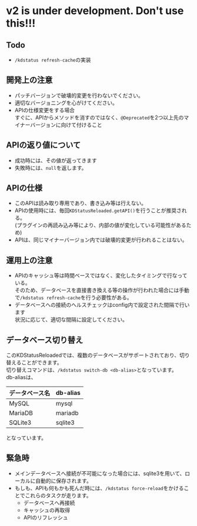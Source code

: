 # v2 is under development. Don't use this!!!

## Todo
- `/kdstatus refresh-cache`の実装

## 開発上の注意
- パッチバージョンで破壊的変更を行わないでください。
- 適切なバージョニングを心がけてください。
- APIの仕様変更をする場合\
すぐに、APIからメソッドを消すのではなく、`@Deprecated`を2つ以上先のマイナーバージョンに向けて付けること

## APIの返り値について
- 成功時には、その値が返ってきます
- 失敗時には、`null`を返します。

## APIの仕様
- このAPIは読み取り専用であり、書き込み等は行えない。
- APIの使用時には、毎回`KDStatusReloaded.getAPI()`を行うことが推奨される。\
(プラグインの再読み込み等により、内部の値が変化している可能性があるため)
- APIは、同じマイナーバージョン内では破壊的変更が行われることはない。

## 運用上の注意
- APIのキャッシュ等は時間ベースではなく、変化したタイミングで行なっている。 \
そのため、データベースを直接書き換える等の操作が行われた場合には手動で`/kdstatus refresh-cache`を行う必要性がある。
- データベースへの接続のヘルスチェックはconfig内で設定された間隔で行います\
状況に応じて、適切な間隔に設定してください。

## データベース切り替え
このKDStatusReloadedでは、複数のデータベースがサポートされており、切り替えることができます。\
切り替えコマンドは、`/kdstatus switch-db <db-alias>`となっています。\
db-aliasは、

| データベース名 | db-alias |
|---------|----------|
| MySQL   | mysql    |
| MariaDB | mariadb  |
| SQLite3 | sqlite3  |
となっています。

## 緊急時
- メインデータベースへ接続が不可能になった場合には、sqlite3を用いて、ローカルに自動的に保存されます。
- もしも、APIも何もかも死んだ時には、`/kdstatus force-reload`をかけることでこれらのタスクが走ります。
  - データベースへ再接続
  - キャッシュの再取得
  - APIのリフレッシュ
